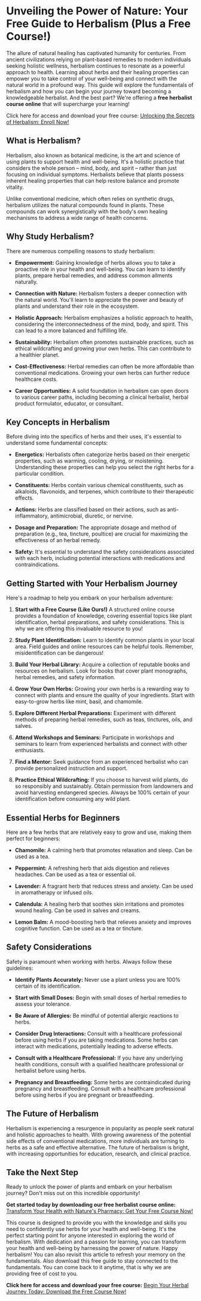# Unveiling the Power of Nature: Your Free Guide to Herbalism (Plus a Free Course!)

The allure of natural healing has captivated humanity for centuries. From ancient civilizations relying on plant-based remedies to modern individuals seeking holistic wellness, herbalism continues to resonate as a powerful approach to health. Learning about herbs and their healing properties can empower you to take control of your well-being and connect with the natural world in a profound way.  This guide will explore the fundamentals of herbalism and how you can begin your journey toward becoming a knowledgeable herbalist.  And the best part? We're offering a **free herbalist course online** that will supercharge your learning!

Click here for access and download your free course: [Unlocking the Secrets of Herbalism: Enroll Now!](https://udemywork.com/free-herbalist-course-online)

## What is Herbalism?

Herbalism, also known as botanical medicine, is the art and science of using plants to support health and well-being. It's a holistic practice that considers the whole person – mind, body, and spirit – rather than just focusing on individual symptoms. Herbalists believe that plants possess inherent healing properties that can help restore balance and promote vitality.

Unlike conventional medicine, which often relies on synthetic drugs, herbalism utilizes the natural compounds found in plants. These compounds can work synergistically with the body's own healing mechanisms to address a wide range of health concerns.

## Why Study Herbalism?

There are numerous compelling reasons to study herbalism:

*   **Empowerment:** Gaining knowledge of herbs allows you to take a proactive role in your health and well-being. You can learn to identify plants, prepare herbal remedies, and address common ailments naturally.

*   **Connection with Nature:** Herbalism fosters a deeper connection with the natural world. You'll learn to appreciate the power and beauty of plants and understand their role in the ecosystem.

*   **Holistic Approach:** Herbalism emphasizes a holistic approach to health, considering the interconnectedness of the mind, body, and spirit. This can lead to a more balanced and fulfilling life.

*   **Sustainability:** Herbalism often promotes sustainable practices, such as ethical wildcrafting and growing your own herbs. This can contribute to a healthier planet.

*   **Cost-Effectiveness:** Herbal remedies can often be more affordable than conventional medications. Growing your own herbs can further reduce healthcare costs.

*   **Career Opportunities:**  A solid foundation in herbalism can open doors to various career paths, including becoming a clinical herbalist, herbal product formulator, educator, or consultant.

## Key Concepts in Herbalism

Before diving into the specifics of herbs and their uses, it's essential to understand some fundamental concepts:

*   **Energetics:** Herbalists often categorize herbs based on their energetic properties, such as warming, cooling, drying, or moistening. Understanding these properties can help you select the right herbs for a particular condition.

*   **Constituents:**  Herbs contain various chemical constituents, such as alkaloids, flavonoids, and terpenes, which contribute to their therapeutic effects.

*   **Actions:** Herbs are classified based on their actions, such as anti-inflammatory, antimicrobial, diuretic, or nervine.

*   **Dosage and Preparation:**  The appropriate dosage and method of preparation (e.g., tea, tincture, poultice) are crucial for maximizing the effectiveness of an herbal remedy.

*   **Safety:**  It's essential to understand the safety considerations associated with each herb, including potential interactions with medications and contraindications.

## Getting Started with Your Herbalism Journey

Here's a roadmap to help you embark on your herbalism adventure:

1.  **Start with a Free Course (Like Ours!)** A structured online course provides a foundation of knowledge, covering essential topics like plant identification, herbal preparations, and safety considerations.  This is why we are offering this invaluable resource to you!

2.  **Study Plant Identification:**  Learn to identify common plants in your local area. Field guides and online resources can be helpful tools.  Remember, misidentification can be dangerous!

3.  **Build Your Herbal Library:**  Acquire a collection of reputable books and resources on herbalism. Look for books that cover plant monographs, herbal remedies, and safety information.

4.  **Grow Your Own Herbs:**  Growing your own herbs is a rewarding way to connect with plants and ensure the quality of your ingredients. Start with easy-to-grow herbs like mint, basil, and chamomile.

5.  **Explore Different Herbal Preparations:**  Experiment with different methods of preparing herbal remedies, such as teas, tinctures, oils, and salves.

6.  **Attend Workshops and Seminars:**  Participate in workshops and seminars to learn from experienced herbalists and connect with other enthusiasts.

7.  **Find a Mentor:**  Seek guidance from an experienced herbalist who can provide personalized instruction and support.

8.  **Practice Ethical Wildcrafting:**  If you choose to harvest wild plants, do so responsibly and sustainably. Obtain permission from landowners and avoid harvesting endangered species.  Always be 100% certain of your identification before consuming any wild plant.

## Essential Herbs for Beginners

Here are a few herbs that are relatively easy to grow and use, making them perfect for beginners:

*   **Chamomile:** A calming herb that promotes relaxation and sleep.  Can be used as a tea.

*   **Peppermint:**  A refreshing herb that aids digestion and relieves headaches.  Can be used as a tea or essential oil.

*   **Lavender:**  A fragrant herb that reduces stress and anxiety.  Can be used in aromatherapy or infused oils.

*   **Calendula:**  A healing herb that soothes skin irritations and promotes wound healing.  Can be used in salves and creams.

*   **Lemon Balm:** A mood-boosting herb that relieves anxiety and improves cognitive function. Can be used as a tea or tincture.

## Safety Considerations

Safety is paramount when working with herbs. Always follow these guidelines:

*   **Identify Plants Accurately:**  Never use a plant unless you are 100% certain of its identification.

*   **Start with Small Doses:**  Begin with small doses of herbal remedies to assess your tolerance.

*   **Be Aware of Allergies:**  Be mindful of potential allergic reactions to herbs.

*   **Consider Drug Interactions:**  Consult with a healthcare professional before using herbs if you are taking medications.  Some herbs can interact with medications, potentially leading to adverse effects.

*   **Consult with a Healthcare Professional:**  If you have any underlying health conditions, consult with a qualified healthcare professional or herbalist before using herbs.

*   **Pregnancy and Breastfeeding:**  Some herbs are contraindicated during pregnancy and breastfeeding. Consult with a healthcare professional before using herbs if you are pregnant or breastfeeding.

## The Future of Herbalism

Herbalism is experiencing a resurgence in popularity as people seek natural and holistic approaches to health.  With growing awareness of the potential side effects of conventional medications, more individuals are turning to herbs as a safe and effective alternative. The future of herbalism is bright, with increasing opportunities for education, research, and clinical practice.

## Take the Next Step

Ready to unlock the power of plants and embark on your herbalism journey? Don't miss out on this incredible opportunity!

**Get started today by downloading our free herbalist course online:** [Transform Your Health with Nature's Pharmacy: Get Your Free Course Now!](https://udemywork.com/free-herbalist-course-online)

This course is designed to provide you with the knowledge and skills you need to confidently use herbs for your health and well-being.  It's the perfect starting point for anyone interested in exploring the world of herbalism.
With dedication and a passion for learning, you can transform your health and well-being by harnessing the power of nature. Happy herbalism! You can also revisit this article to refresh your memory on the fundamentals. Also download this free guide to stay connected to the fundamentals. You can come back to it anytime, that is why we are providing free of cost to you.

**Click here for access and download your free course:** [Begin Your Herbal Journey Today: Download the Free Course Now!](https://udemywork.com/free-herbalist-course-online)
